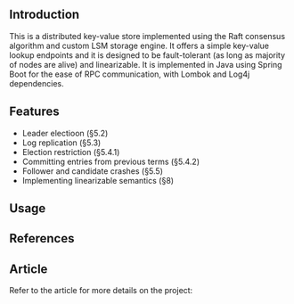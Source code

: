## Introduction 
This is a distributed key-value store implemented using the Raft consensus algorithm and custom LSM storage engine. 
It offers a simple key-value lookup endpoints and it is designed to be fault-tolerant (as long as majority of nodes are alive)
and linearizable. It is implemented in Java using Spring Boot for the ease of RPC communication, with Lombok and Log4j dependencies.

## Features
- Leader electioon (§5.2)
- Log replication (§5.3)
- Election restriction (§5.4.1)
- Committing entries from previous terms (§5.4.2)
- Follower and candidate crashes (§5.5)
- Implementing linearizable semantics (§8)

## Usage

## References

## Article
Refer to the article for more details on the project:

